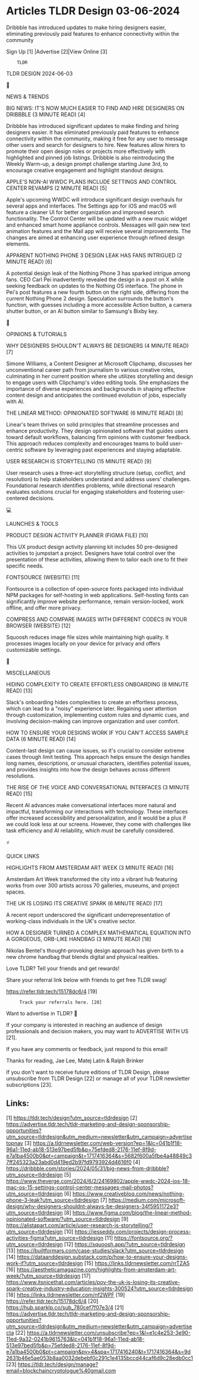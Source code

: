# Articles TLDR Design 03-06-2024

Dribbble has introduced updates to make hiring designers easier,
eliminating previously paid features to enhance connectivity within
the community  

 Sign Up [1] |Advertise [2]|View Online [3] 

		TLDR 

TLDR DESIGN 2024-06-03

📱 

NEWS & TRENDS

 BIG NEWS: IT'S NOW MUCH EASIER TO FIND AND HIRE DESIGNERS ON DRIBBBLE
(3 MINUTE READ) [4] 

 Dribbble has introduced significant updates to make finding and
hiring designers easier. It has eliminated previously paid features to
enhance connectivity within the community, making it free for any user
to message other users and search for designers to hire. New features
allow hirers to promote their open design roles or projects more
effectively with highlighted and pinned job listings. Dribbble is also
reintroducing the Weekly Warm-up, a design prompt challenge starting
June 3rd, to encourage creative engagement and highlight standout
designs. 

 APPLE'S NON-AI WWDC PLANS INCLUDE SETTINGS AND CONTROL CENTER REVAMPS
(2 MINUTE READ) [5] 

 Apple's upcoming WWDC will introduce significant design overhauls for
several apps and interfaces. The Settings app for iOS and macOS will
feature a cleaner UI for better organization and improved search
functionality. The Control Center will be updated with a new music
widget and enhanced smart home appliance controls. Messages will gain
new text animation features and the Mail app will receive several
improvements. The changes are aimed at enhancing user experience
through refined design elements. 

 APPARENT NOTHING PHONE 3 DESIGN LEAK HAS FANS INTRIGUED (2 MINUTE
READ) [6] 

 A potential design leak of the Nothing Phone 3 has sparked intrigue
among fans. CEO Carl Pei inadvertently revealed the design in a post
on X while seeking feedback on updates to the Nothing OS interface.
The phone in Pei's post features a new fourth button on the right
side, differing from the current Nothing Phone 2 design. Speculation
surrounds the button's function, with guesses including a more
accessible Action button, a camera shutter button, or an AI button
similar to Samsung's Bixby key. 

🚀 

OPINIONS & TUTORIALS

 WHY DESIGNERS SHOULDN'T ALWAYS BE DESIGNERS (4 MINUTE READ) [7] 

 Simone Williams, a Content Designer at Microsoft Clipchamp, discusses
her unconventional career path from journalism to various creative
roles, culminating in her current position where she utilizes
storytelling and design to engage users with Clipchamp's video editing
tools. She emphasizes the importance of diverse experiences and
backgrounds in shaping effective content design and anticipates the
continued evolution of jobs, especially with AI. 

 THE LINEAR METHOD: OPINIONATED SOFTWARE (6 MINUTE READ) [8] 

 Linear's team thrives on solid principles that streamline processes
and enhance productivity. They design opinionated software that guides
users toward default workflows, balancing firm opinions with customer
feedback. This approach reduces complexity and encourages teams to
build user-centric software by leveraging past experiences and staying
adaptable. 

 USER RESEARCH IS STORYTELLING (15 MINUTE READ) [9] 

 User research uses a three-act storytelling structure (setup,
conflict, and resolution) to help stakeholders understand and address
users' challenges. Foundational research identifies problems, while
directional research evaluates solutions crucial for engaging
stakeholders and fostering user-centered decisions. 

💻 

LAUNCHES & TOOLS

 PRODUCT DESIGN ACTIVITY PLANNER (FIGMA FILE) [10] 

 This UX product design activity planning kit includes 50 pre-designed
activities to jumpstart a project. Designers have total control over
the presentation of these activities, allowing them to tailor each one
to fit their specific needs. 

 FONTSOURCE (WEBSITE) [11] 

 Fontsource is a collection of open-source fonts packaged into
individual NPM packages for self-hosting in web applications.
Self-hosting fonts can significantly improve website performance,
remain version-locked, work offline, and offer more privacy. 

 COMPRESS AND COMPARE IMAGES WITH DIFFERENT CODECS IN YOUR BROWSER
(WEBSITE) [12] 

 Squoosh reduces image file sizes while maintaining high quality. It
processes images locally on your device for privacy and offers
customizable settings. 

🎁 

MISCELLANEOUS

 HIDING COMPLEXITY TO CREATE EFFORTLESS ONBOARDING (8 MINUTE READ)
[13] 

 Slack's onboarding hides complexities to create an effortless
process, which can lead to a "noisy" experience later. Regaining user
attention through customization, implementing custom rules and dynamic
cues, and involving decision-making can improve organization and user
comfort. 

 HOW TO ENSURE YOUR DESIGNS WORK IF YOU CAN'T ACCESS SAMPLE DATA (6
MINUTE READ) [14] 

 Content-last design can cause issues, so it's crucial to consider
extreme cases through limit testing. This approach helps ensure the
design handles long names, descriptions, or unusual characters,
identifies potential issues, and provides insights into how the design
behaves across different resolutions. 

 THE RISE OF THE VOICE AND CONVERSATIONAL INTERFACES (3 MINUTE READ)
[15] 

 Recent AI advances make conversational interfaces more natural and
impactful, transforming our interactions with technology. These
interfaces offer increased accessibility and personalization, and it
would be a plus if we could look less at our screens. However, they
come with challenges like task efficiency and AI reliability, which
must be carefully considered. 

⚡ 

QUICK LINKS

 HIGHLIGHTS FROM AMSTERDAM ART WEEK (3 MINUTE READ) [16] 

 Amsterdam Art Week transformed the city into a vibrant hub featuring
works from over 300 artists across 70 galleries, museums, and project
spaces. 

 THE UK IS LOSING ITS CREATIVE SPARK (6 MINUTE READ) [17] 

 A recent report underscored the significant underrepresentation of
working-class individuals in the UK's creative sector. 

 HOW A DESIGNER TURNED A COMPLEX MATHEMATICAL EQUATION INTO A
GORGEOUS, ORB-LIKE HANDBAG (3 MINUTE READ) [18] 

 Nikolas Bentel's thought-provoking design approach has given birth to
a new chrome handbag that blends digital and physical realities. 

Love TLDR? Tell your friends and get rewards!

 Share your referral link below with friends to get free TLDR swag! 

 https://refer.tldr.tech/15178dc6/4 [19] 

		 Track your referrals here. [20] 

Want to advertise in TLDR? 📰

 If your company is interested in reaching an audience of design
professionals and decision makers, you may want to ADVERTISE WITH US
[21]. 

 If you have any comments or feedback, just respond to this email! 

Thanks for reading, 
Jae Lee, Matej Latin & Ralph Brinker 

If you don't want to receive future editions of TLDR Design, please
unsubscribe from TLDR Design [22] or manage all of your TLDR
newsletter subscriptions [23]. 

 

Links:
------
[1] https://tldr.tech/design?utm_source=tldrdesign
[2] https://advertise.tldr.tech/tldr-marketing-and-design-sponsorship-opportunities?utm_source=tldrdesign&utm_medium=newsletter&utm_campaign=advertisetopnav
[3] https://a.tldrnewsletter.com/web-version?ep=1&lc=041b1f18-96a1-11ed-ab18-513e97bed5fb&p=75efded8-2176-11ef-8f9d-e7a1ba4500b0&pt=campaign&t=1717416364&s=5682f600a5fbe4a48849c37ff245323a23abd0d419ed2b97fd9793924d4616f0
[4] https://dribbble.com/stories/2024/05/31/big-news-from-dribbble?utm_source=tldrdesign
[5] https://www.theverge.com/2024/6/2/24169802/apple-wwdc-2024-ios-18-mac-os-15-settings-control-center-messages-mail-photos?utm_source=tldrdesign
[6] https://www.creativebloq.com/news/nothing-phone-3-leak?utm_source=tldrdesign
[7] https://medium.com/microsoft-design/why-designers-shouldnt-always-be-designers-34f5951172e3?utm_source=tldrdesign
[8] https://www.figma.com/blog/the-linear-method-opinionated-software/?utm_source=tldrdesign
[9] https://alistapart.com/article/user-research-is-storytelling/?utm_source=tldrdesign
[10] https://jesseddy.com/projects/design-process-activities-figma?utm_source=tldrdesign
[11] https://fontsource.org/?utm_source=tldrdesign
[12] https://squoosh.app/?utm_source=tldrdesign
[13] https://builtformars.com/case-studies/slack?utm_source=tldrdesign
[14] https://dataanddesign.substack.com/p/how-to-ensure-your-designs-work-if?utm_source=tldrdesign
[15] https://links.tldrnewsletter.com/rrTZA5
[16] https://aestheticamagazine.com/highlights-from-amsterdam-art-week/?utm_source=tldrdesign
[17] https://www.itsnicethat.com/articles/pov-the-uk-is-losing-its-creative-spark-creative-industry-education-insights-300524?utm_source=tldrdesign
[18] https://links.tldrnewsletter.com/nf2WPF
[19] https://refer.tldr.tech/15178dc6/4
[20] https://hub.sparklp.co/sub_780cef7f07e3/4
[21] https://advertise.tldr.tech/tldr-marketing-and-design-sponsorship-opportunities?utm_source=tldrdesign&utm_medium=newsletter&utm_campaign=advertisecta
[22] https://a.tldrnewsletter.com/unsubscribe?ep=1&l=e1c4e253-3e90-11ed-9a32-0241b9615763&lc=041b1f18-96a1-11ed-ab18-513e97bed5fb&p=75efded8-2176-11ef-8f9d-e7a1ba4500b0&pt=campaign&pv=4&spa=1717416240&t=1717416364&s=9d2631b46e5ae053b8aa0032debebf0c291c1e4135bccd44caf6d9c28edb0cc1
[23] https://tldr.tech/design/manage?email=blockchaincryptologue%40gmail.com